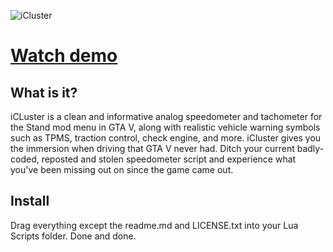 ![iCluster](https://i.imgur.com/UzMHs4j.png)

# [Watch demo](https://youtu.be/UwGMDwAH9qg)

## What is it?
iCLuster is a clean and informative analog speedometer and tachometer for the Stand mod menu in GTA V, along with realistic vehicle warning symbols such as TPMS, traction control, check engine, and more.
iCluster gives you the immersion when driving that GTA V never had.
Ditch your current badly-coded, reposted and stolen speedometer script and experience what you've been missing out on since the game came out. 

## Install
Drag everything except the readme.md and LICENSE.txt into your Lua Scripts folder. Done and done.

